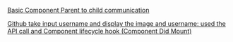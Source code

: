 [Basic Component Parent to child communication](https://plnkr.co/edit/oDbgFEumFbjbjsNt?preview)


[Github take input username and display the image and username: used the API call and Component lifecycle hook (Component Did Mount)](https://plnkr.co/edit/UI5tRyQPMyExBI39?open=lib%2Fscript.js)
